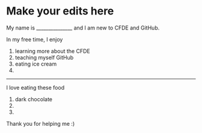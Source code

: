 # Make your edits here

My name is _______________ and I am new to CFDE and GitHub.


In my free time, I enjoy 
1) learning more about the CFDE
2) teaching myself GitHub 
3) eating ice cream 
4)
---
I love eating these food
1) dark chocolate
2) 
3) 

Thank you for helping me :) 

